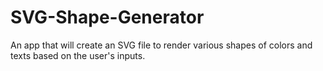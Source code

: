 # SVG-Shape-Generator
An app that will create an SVG file to render various shapes of colors and texts based on the user's inputs.
